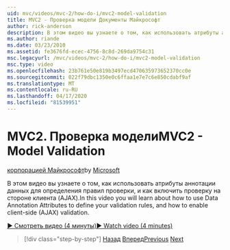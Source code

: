```yaml
---
uid: mvc/videos/mvc-2/how-do-i/mvc2-model-validation
title: MVC2 - Проверка модели Документы Майкрософт
author: rick-anderson
description: В этом видео вы узнаете о том, как использовать атрибуты аннотации данных для определения правил проверки, и как включить проверку на стороне клиента (AJAX).
ms.author: riande
ms.date: 03/23/2010
ms.assetid: fe3676fd-ecec-4756-8c8d-269da9754c31
msc.legacyurl: /mvc/videos/mvc-2/how-do-i/mvc2-model-validation
msc.type: video
ms.openlocfilehash: 23b761e50e819b3497ecd470635973652370cc0e
ms.sourcegitcommit: 022f79dbc1350e0c6ffaa1e7e7c6e850cdabf9af
ms.translationtype: MT
ms.contentlocale: ru-RU
ms.lasthandoff: 04/17/2020
ms.locfileid: "81539951"
---
```

# <a name="mvc2---model-validation"></a><span data-ttu-id="764cc-103">MVC2. Проверка модели</span><span class="sxs-lookup"><span data-stu-id="764cc-103">MVC2 - Model Validation</span></span>

<span data-ttu-id="764cc-104">[корпорацией Майкрософт](https://github.com/microsoft)</span><span class="sxs-lookup"><span data-stu-id="764cc-104">by [Microsoft](https://github.com/microsoft)</span></span>

<span data-ttu-id="764cc-105">В этом видео вы узнаете о том, как использовать атрибуты аннотации данных для определения правил проверки, и как включить проверку на стороне клиента (AJAX).</span><span class="sxs-lookup"><span data-stu-id="764cc-105">In this video you will learn about how to use Data Annotation Attributes to define your validation rules, and how to enable client-side (AJAX) validation.</span></span>

[<span data-ttu-id="764cc-106">&#9654; Смотреть видео (4 минуты)</span><span class="sxs-lookup"><span data-stu-id="764cc-106">&#9654; Watch video (4 minutes)</span></span>](https://channel9.msdn.com/Blogs/ASP-NET-Site-Videos/mvc2-model-validation)

> [!div class="step-by-step"]
> <span data-ttu-id="764cc-107">[Назад](mvc2-stronglytyped-helpers.md)
> [Вперед](mvc2-template-customization.md)</span><span class="sxs-lookup"><span data-stu-id="764cc-107">[Previous](mvc2-stronglytyped-helpers.md)
[Next](mvc2-template-customization.md)</span></span>

